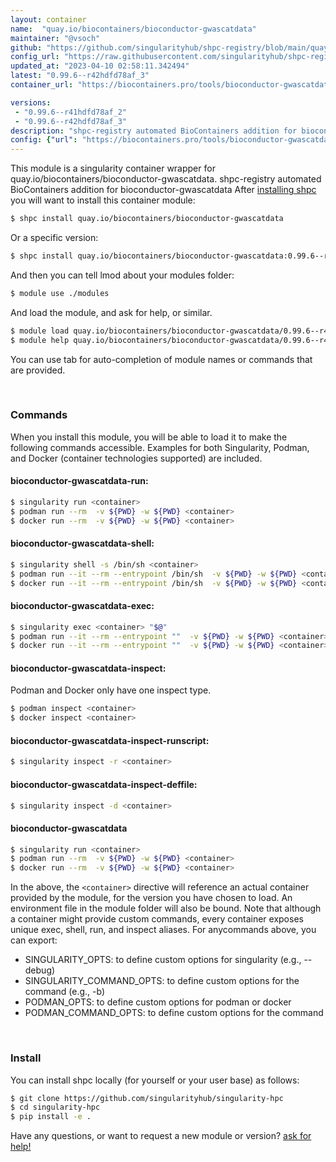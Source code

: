 ```yaml
---
layout: container
name:  "quay.io/biocontainers/bioconductor-gwascatdata"
maintainer: "@vsoch"
github: "https://github.com/singularityhub/shpc-registry/blob/main/quay.io/biocontainers/bioconductor-gwascatdata/container.yaml"
config_url: "https://raw.githubusercontent.com/singularityhub/shpc-registry/main/quay.io/biocontainers/bioconductor-gwascatdata/container.yaml"
updated_at: "2023-04-10 02:58:11.342494"
latest: "0.99.6--r42hdfd78af_3"
container_url: "https://biocontainers.pro/tools/bioconductor-gwascatdata"

versions:
 - "0.99.6--r41hdfd78af_2"
 - "0.99.6--r42hdfd78af_3"
description: "shpc-registry automated BioContainers addition for bioconductor-gwascatdata"
config: {"url": "https://biocontainers.pro/tools/bioconductor-gwascatdata", "maintainer": "@vsoch", "description": "shpc-registry automated BioContainers addition for bioconductor-gwascatdata", "latest": {"0.99.6--r42hdfd78af_3": "sha256:8d0bd3e668f4faf771aa5bc33f59baa05f1735864b487f082b97dbe7eb81e498"}, "tags": {"0.99.6--r41hdfd78af_2": "sha256:5fb3abad91828c71290b8a0be52464bba439f1988fe573f5acb443210167cb09", "0.99.6--r42hdfd78af_3": "sha256:8d0bd3e668f4faf771aa5bc33f59baa05f1735864b487f082b97dbe7eb81e498"}, "docker": "quay.io/biocontainers/bioconductor-gwascatdata"}
---
```


This module is a singularity container wrapper for quay.io/biocontainers/bioconductor-gwascatdata.
shpc-registry automated BioContainers addition for bioconductor-gwascatdata
After [installing shpc](#install) you will want to install this container module:


```bash
$ shpc install quay.io/biocontainers/bioconductor-gwascatdata
```

Or a specific version:

```bash
$ shpc install quay.io/biocontainers/bioconductor-gwascatdata:0.99.6--r42hdfd78af_3
```

And then you can tell lmod about your modules folder:

```bash
$ module use ./modules
```

And load the module, and ask for help, or similar.

```bash
$ module load quay.io/biocontainers/bioconductor-gwascatdata/0.99.6--r42hdfd78af_3
$ module help quay.io/biocontainers/bioconductor-gwascatdata/0.99.6--r42hdfd78af_3
```

You can use tab for auto-completion of module names or commands that are provided.

<br>

### Commands

When you install this module, you will be able to load it to make the following commands accessible.
Examples for both Singularity, Podman, and Docker (container technologies supported) are included.

#### bioconductor-gwascatdata-run:

```bash
$ singularity run <container>
$ podman run --rm  -v ${PWD} -w ${PWD} <container>
$ docker run --rm  -v ${PWD} -w ${PWD} <container>
```

#### bioconductor-gwascatdata-shell:

```bash
$ singularity shell -s /bin/sh <container>
$ podman run --it --rm --entrypoint /bin/sh  -v ${PWD} -w ${PWD} <container>
$ docker run --it --rm --entrypoint /bin/sh  -v ${PWD} -w ${PWD} <container>
```

#### bioconductor-gwascatdata-exec:

```bash
$ singularity exec <container> "$@"
$ podman run --it --rm --entrypoint ""  -v ${PWD} -w ${PWD} <container> "$@"
$ docker run --it --rm --entrypoint ""  -v ${PWD} -w ${PWD} <container> "$@"
```

#### bioconductor-gwascatdata-inspect:

Podman and Docker only have one inspect type.

```bash
$ podman inspect <container>
$ docker inspect <container>
```

#### bioconductor-gwascatdata-inspect-runscript:

```bash
$ singularity inspect -r <container>
```

#### bioconductor-gwascatdata-inspect-deffile:

```bash
$ singularity inspect -d <container>
```



#### bioconductor-gwascatdata

```bash
$ singularity run <container>
$ podman run --rm  -v ${PWD} -w ${PWD} <container>
$ docker run --rm  -v ${PWD} -w ${PWD} <container>
```


In the above, the `<container>` directive will reference an actual container provided
by the module, for the version you have chosen to load. An environment file in the
module folder will also be bound. Note that although a container
might provide custom commands, every container exposes unique exec, shell, run, and
inspect aliases. For anycommands above, you can export:

 - SINGULARITY_OPTS: to define custom options for singularity (e.g., --debug)
 - SINGULARITY_COMMAND_OPTS: to define custom options for the command (e.g., -b)
 - PODMAN_OPTS: to define custom options for podman or docker
 - PODMAN_COMMAND_OPTS: to define custom options for the command

<br>

### Install

You can install shpc locally (for yourself or your user base) as follows:

```bash
$ git clone https://github.com/singularityhub/singularity-hpc
$ cd singularity-hpc
$ pip install -e .
```

Have any questions, or want to request a new module or version? [ask for help!](https://github.com/singularityhub/singularity-hpc/issues)